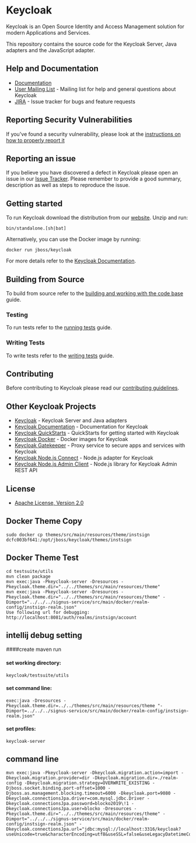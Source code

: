 # Keycloak

Keycloak is an Open Source Identity and Access Management solution for modern Applications and Services.

This repository contains the source code for the Keycloak Server, Java adapters and the JavaScript adapter.


## Help and Documentation

* [Documentation](https://www.keycloak.org/documentation.html)
* [User Mailing List](https://lists.jboss.org/mailman/listinfo/keycloak-user) - Mailing list for help and general questions about Keycloak
* [JIRA](https://issues.jboss.org/projects/KEYCLOAK) - Issue tracker for bugs and feature requests


## Reporting Security Vulnerabilities

If you've found a security vulnerability, please look at the [instructions on how to properly report it](http://www.keycloak.org/security.html)


## Reporting an issue

If you believe you have discovered a defect in Keycloak please open an issue in our [Issue Tracker](https://issues.jboss.org/projects/KEYCLOAK).
Please remember to provide a good summary, description as well as steps to reproduce the issue.


## Getting started

To run Keycloak download the distribution from our [website](https://www.keycloak.org/downloads.html). Unzip and run:

    bin/standalone.[sh|bat] 

Alternatively, you can use the Docker image by running:

    docker run jboss/keycloak
    
For more details refer to the [Keycloak Documentation](https://www.keycloak.org/documentation.html).


## Building from Source

To build from source refer to the [building and working with the code base](docs/building.md) guide.


### Testing

To run tests refer to the [running tests](docs/tests.md) guide.


### Writing Tests

To write tests refer to the [writing tests](docs/tests-development.md) guide.


## Contributing

Before contributing to Keycloak please read our [contributing guidelines](CONTRIBUTING.md).


## Other Keycloak Projects

* [Keycloak](https://github.com/keycloak/keycloak) - Keycloak Server and Java adapters
* [Keycloak Documentation](https://github.com/keycloak/keycloak-documentation) - Documentation for Keycloak
* [Keycloak QuickStarts](https://github.com/keycloak/keycloak-quickstarts) - QuickStarts for getting started with Keycloak
* [Keycloak Docker](https://github.com/jboss-dockerfiles/keycloak) - Docker images for Keycloak
* [Keycloak Gatekeeper](https://github.com/keycloak/keycloak-gatekeeper) - Proxy service to secure apps and services with Keycloak
* [Keycloak Node.js Connect](https://github.com/keycloak/keycloak-nodejs-connect) - Node.js adapter for Keycloak
* [Keycloak Node.js Admin Client](https://github.com/keycloak/keycloak-nodejs-admin-client) - Node.js library for Keycloak Admin REST API


## License

* [Apache License, Version 2.0](https://www.apache.org/licenses/LICENSE-2.0)


## Docker Theme Copy
    sudo docker cp themes/src/main/resources/theme/instsign dcfc003bf641:/opt/jboss/keycloak/themes/instsign

## Docker Theme Test
    cd testsuite/utils
    mvn clean package
    mvn exec:java -Pkeycloak-server -Dresources -Pkeycloak.theme.dir="../../themes/src/main/resources/theme"
    mvn exec:java -Pkeycloak-server -Dresources -Pkeycloak.theme.dir="../../themes/src/main/resources/theme" -Dimport="../../../signus-service/src/main/docker/realm-config/instsign-realm.json"
    Use following url for debugging: http://localhost:8081/auth/realms/instsign/account

## intellij debug setting

####create maven run 
#### set working directory:
    keycloak/testsuite/utils
#### set command line:
    exec:java -Dresources -Pkeycloak.theme.dir=../../themes/src/main/resources/theme "-Dimport=../../../signus-service/src/main/docker/realm-config/instsign-realm.json"
#### set profiles:
    keycloak-server

## command line
    mvn exec:java -Pkeycloak-server -Dkeycloak.migration.action=import -Dkeycloak.migration.provider=dir -Dkeycloak.migration.dir=./realm-config -Dkeycloak.migration.strategy=OVERWRITE_EXISTING -Djboss.socket.binding.port-offset=1000 -Djboss.as.management.blocking.timeout=6000 -Dkeycloak.port=9080 -Dkeycloak.connectionsJpa.driver=com.mysql.jdbc.Driver -Dkeycloak.connectionsJpa.password=blocko2019\!1 -Dkeycloak.connectionsJpa.user=blocko -Dresources -Pkeycloak.theme.dir="../../themes/src/main/resources/theme" -Dimport="../../../signus-service/src/main/docker/realm-config/instsign-realm.json" -Dkeycloak.connectionsJpa.url="jdbc:mysql://localhost:3316/keycloak?useUnicode=true&characterEncoding=utf8&useSSL=false&useLegacyDatetimeCode=false&serverTimezone=Asia/Seoul&createDatabaseIfNotExist=true"